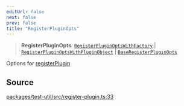 ```yaml
---
editUrl: false
next: false
prev: false
title: "RegisterPluginOpts"
---
```


> **RegisterPluginOpts**: [`RegisterPluginOptsWithFactory`](/api/midnight-smoker/test-util/index/interfaces/registerpluginoptswithfactory/) \| [`RegisterPluginOptsWithPluginObject`](/api/midnight-smoker/test-util/index/interfaces/registerpluginoptswithpluginobject/) \| [`BaseRegisterPluginOpts`](/api/midnight-smoker/test-util/index/interfaces/baseregisterpluginopts/)

Options for [registerPlugin](/api/midnight-smoker/test-util/index/functions/registerplugin/)

## Source

[packages/test-util/src/register-plugin.ts:33](https://github.com/boneskull/midnight-smoker/blob/417858b/packages/test-util/src/register-plugin.ts#L33)
